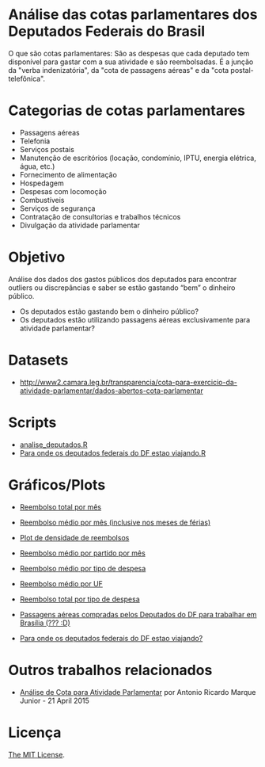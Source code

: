 # Análise das cotas parlamentares dos Deputados Federais do Brasil

O que são cotas parlamentares: São as despesas que cada deputado tem disponível para gastar com a sua atividade e são reembolsadas.  É a junção da "verba indenizatória", da "cota de passagens aéreas" e da "cota postal-telefônica".

# Categorias de cotas parlamentares

* Passagens aéreas
* Telefonia
* Serviços postais
* Manutenção de escritórios (locação, condomínio, IPTU, energia elétrica, água, etc.)
* Fornecimento de alimentação
* Hospedagem
* Despesas com locomoção
* Combustíveis
* Serviços de segurança
* Contratação de consultorias e trabalhos técnicos
* Divulgação da atividade parlamentar

# Objetivo

Análise dos dados dos gastos públicos dos deputados para encontrar outliers ou discrepâncias e saber se estão gastando “bem” o dinheiro público. 
* Os deputados estão gastando bem o dinheiro público? 
* Os deputados estão utilizando passagens aéreas exclusivamente para atividade parlamentar?

# Datasets
* http://www2.camara.leg.br/transparencia/cota-para-exercicio-da-atividade-parlamentar/dados-abertos-cota-parlamentar

# Scripts

* [analise_deputados.R](analise_deputados.R)
* [Para onde os deputados federais do DF estao viajando.R](Para%20onde%20os%20deputados%20federais%20do%20DF%20estao%20viajando.R)

# Gráficos/Plots

* [Reembolso total por mês](https://github.com/leogregianin/deputados-federais-data-analysis/blob/master/plots/1-barra_reembolso_total.html)

* [Reembolso médio por mês (inclusive nos meses de férias)](https://github.com/leogregianin/deputados-federais-data-analysis/blob/master/plots/2-barra_reembolso_medio.html)

* [Plot de densidade de reembolsos](https://github.com/leogregianin/deputados-federais-data-analysis/blob/master/plots/3-densidade.html)

* [Reembolso médio por partido por mês](https://github.com/leogregianin/deputados-federais-data-analysis/blob/master/plots/4-reembolso_medio_partido.html)

* [Reembolso médio por tipo de despesa](https://github.com/leogregianin/deputados-federais-data-analysis/blob/master/plots/5-reembolso_medio_tipo_despesa.html)

* [Reembolso médio por UF](https://github.com/leogregianin/deputados-federais-data-analysis/blob/master/plots/6-reembolso_medio_uf.html)

* [Reembolso total por tipo de despesa](https://github.com/leogregianin/deputados-federais-data-analysis/blob/master/plots/7-reembolso_total_tipo_despesa.html)

* [Passagens aéreas compradas pelos Deputados do DF para trabalhar em Brasília (??? :D)](https://github.com/leogregianin/deputados-federais-data-analysis/blob/master/plots/8-passagens_aereas_df.html)

* [Para onde os deputados federais do DF estao viajando?](https://github.com/leogregianin/deputados-federais-data-analysis/blob/master/plots/Para%20onde%20os%20deputados%20federais%20do%20DF%20estao%20viajando.jpeg)

# Outros trabalhos relacionados

* [Análise de Cota para Atividade Parlamentar](http://rstudio-pubs-static.s3.amazonaws.com/78154_bcb8e80f1a9b40ceb9aa10f7a7acebb7.html) por Antonio Ricardo Marque Junior - 21 April 2015

# Licença
[The MIT License](LICENSE).
